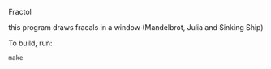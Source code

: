 Fractol

this program draws fracals in a window (Mandelbrot, Julia and Sinking Ship)

To build, run:

	make
